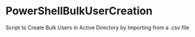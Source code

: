 # PowerShellBulkUserCreation
Script to Create Bulk Users in Active Directory by Importing from a .csv file

